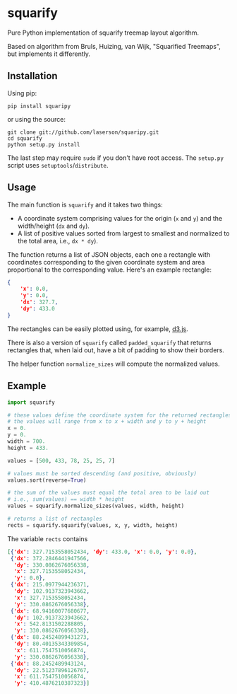 squarify
========

Pure Python implementation of squarify treemap layout algorithm.

Based on algorithm from Bruls, Huizing, van Wijk, "Squarified Treemaps", but
implements it differently.


Installation
------------

Using pip:

    pip install squaripy

or using the source:

    git clone git://github.com/laserson/squaripy.git
    cd squarify
    python setup.py install

The last step may require `sudo` if you don't have root access.  The `setup.py`
script uses `setuptools`/`distribute`.


Usage
-----

The main function is `squarify` and it takes two things:

* A coordinate system comprising values for the origin (`x` and `y`) and the
width/height (`dx` and `dy`).
* A list of positive values sorted from largest to smallest and normalized to
the total area, i.e., `dx * dy`).

The function returns a list of JSON objects, each one a rectangle with
coordinates corresponding to the given coordinate system and area proportional
to the corresponding value.  Here's an example rectangle:

```json
{
    'x': 0.0,
    'y': 0.0,
    'dx': 327.7,
    'dy': 433.0
}
```

The rectangles can be easily plotted using, for example, [d3.js](http://d3js.org/).

There is also a version of `squarify` called `padded_squarify` that returns
rectangles that, when laid out, have a bit of padding to show their borders.

The helper function `normalize_sizes` will compute the normalized values.


Example
-------
```python
import squarify

# these values define the coordinate system for the returned rectangles
# the values will range from x to x + width and y to y + height
x = 0.
y = 0.
width = 700.
height = 433.

values = [500, 433, 78, 25, 25, 7]

# values must be sorted descending (and positive, obviously)
values.sort(reverse=True)

# the sum of the values must equal the total area to be laid out
# i.e., sum(values) == width * height
values = squarify.normalize_sizes(values, width, height)

# returns a list of rectangles
rects = squarify.squarify(values, x, y, width, height)
```

The variable `rects` contains

```json
[{'dx': 327.7153558052434, 'dy': 433.0, 'x': 0.0, 'y': 0.0},
 {'dx': 372.2846441947566,
  'dy': 330.0862676056338,
  'x': 327.7153558052434,
  'y': 0.0},
 {'dx': 215.0977944236371,
  'dy': 102.9137323943662,
  'x': 327.7153558052434,
  'y': 330.0862676056338},
 {'dx': 68.94160077680677,
  'dy': 102.9137323943662,
  'x': 542.8131502288805,
  'y': 330.0862676056338},
 {'dx': 88.24524899431273,
  'dy': 80.40135343309854,
  'x': 611.7547510056874,
  'y': 330.0862676056338},
 {'dx': 88.2452489943124,
  'dy': 22.51237896126767,
  'x': 611.7547510056874,
  'y': 410.4876210387323}]
```
